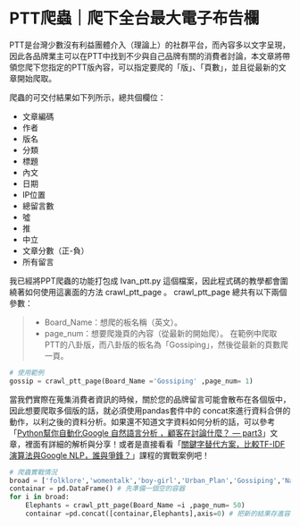# PTT爬蟲｜爬下全台最大電子布告欄
PTT是台灣少數沒有利益團體介入（理論上）的社群平台，而內容多以文字呈現，因此各品牌業主可以在PTT中找到不少與自己品牌有關的消費者討論，本文章將帶領您爬下您指定的PTT版內容，可以指定要爬的「版」、「頁數」，並且從最新的文章開始爬取。

爬蟲的可交付結果如下列所示，總共個欄位：
* 文章編碼
* 作者
* 版名
* 分類
* 標題
* 內文
* 日期
* IP位置
* 總留言數
* 噓
* 推
* 中立
* 文章分數（正-負）
* 所有留言
    
我已經將PPT爬蟲的功能打包成 Ivan_ptt.py 這個檔案，因此程式碼的教學都會圍繞著如何使用這裏面的方法 crawl_ptt_page 。 crawl_ptt_page 總共有以下兩個參數：
> * Board_Name：想爬的板名稱（英文）。
> * page_num：想要爬幾頁的內容（從最新的開始爬）。
在範例中爬取PTT的八卦版，而八卦版的板名為「Gossiping」，然後從最新的頁數爬一頁。
```python
# 使用範例
gossip = crawl_ptt_page(Board_Name ='Gossiping' ,page_num= 1)
```
當我們實際在蒐集消費者資訊的時候，關於您的品牌留言可能會散布在各個版中，因此想要爬取多個版的話，就必須使用pandas套件中的 concat來進行資料合併的動作，以利之後的資料分析。如果還不知道文字資料如何分析的話，可以參考「[Python幫你自動化Google 自然語言分析 ，顧客在討論什麼？ — part3](/classification/marketing/121)」文章，裡面有詳細的解析與分享！或者是直接看看「[關鍵字替代方案，比較TF-IDF演算法與Google NLP，誰與爭鋒？](/classification/marketing/113)」課程的實戰案例吧！

```python
# 爬蟲實戰情況
broad = ['folklore','womentalk','boy-girl','Urban_Plan','Gossiping','Nantou','TaichungBun']
containar = pd.DataFrame() # 先準備一個空的容器
for i in broad:
    Elephants = crawl_ptt_page(Board_Name =i ,page_num= 50)
    containar =pd.concat([containar,Elephants],axis=0) # 把新的結果存進容器
```
